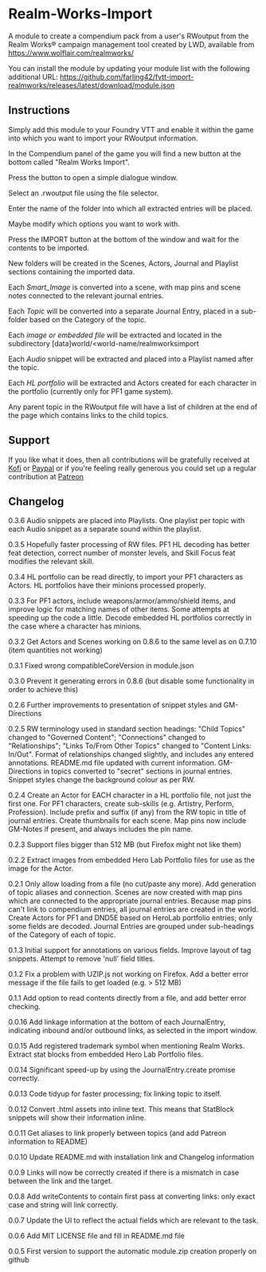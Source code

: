 # Realm-Works-Import
A module to create a compendium pack from a user's RWoutput from the Realm Works® campaign management tool created by LWD, available from https://www.wolflair.com/realmworks/

You can install the module by updating your module list with the following additional URL: https://github.com/farling42/fvtt-import-realmworks/releases/latest/download/module.json

## Instructions
Simply add this module to your Foundry VTT and enable it within the game into which you want to import your RWoutput information.

In the Compendium panel of the game you will find a new button at the bottom called "Realm Works Import".

Press the button to open a simple dialogue window.

Select an .rwoutput file using the file selector.

Enter the name of the folder into which all extracted entries will be placed.

Maybe modify which options you want to work with.

Press the IMPORT button at the bottom of the window and wait for the contents to be imported.

New folders will be created in the Scenes, Actors, Journal and Playlist sections containing the imported data.


Each *Smart_Image* is converted into a scene, with map pins and scene notes connected to the relevant journal entries.

Each *Topic* will be converted into a separate Journal Entry, placed in a sub-folder based on the Category of the topic.

Each *image or embedded file* will be extracted and located in the subdirectory \[data]world/<world-name/realmworksimport

Each *Audio* snippet will be extracted and placed into a Playlist named after the topic.

Each *HL portfolio* will be extracted and Actors created for each character in the portfolio (currently only for PF1 game system).

Any parent topic in the RWoutput file will have a list of children at the end of the page which contains links to the child topics.

## Support
If you like what it does, then all contributions will be gratefully received at [Kofi](https://ko-fi.com/farling) or [Paypal](https://paypal.me/farling)
or if you're feeling really generous you could set up a regular contribution at [Patreon](https://www.patreon.com/amusingtime) 

## Changelog
0.3.6 Audio snippets are placed into Playlists. One playlist per topic with each Audio snippet as a separate sound within the playlist.

0.3.5 Hopefully faster processing of RW files. PF1 HL decoding has better feat detection, 
correct number of monster levels, and Skill Focus feat modifies the relevant skill.

0.3.4 HL portfolio can be read directly, to import your PF1 characters as Actors. HL portfolios have their minions processed properly.

0.3.3 For PF1 actors, include weapons/armor/ammo/shield items, and improve logic for matching names of other items.
Some attempts at speeding up the code a little.
Decode embedded HL portfolios correctly in the case where a character has minions.

0.3.2 Get Actors and Scenes working on 0.8.6 to the same level as on 0.7.10 (item quantities not working)

0.3.1 Fixed wrong compatibleCoreVersion in module.json

0.3.0 Prevent it generating errors in 0.8.6 (but disable some functionality in order to achieve this)

0.2.6 Further improvements to presentation of snippet styles and GM-Directions

0.2.5 RW terminology used in standard section headings:
"Child Topics" changed to "Governed Content";
"Connections" changed to "Relationships";
"Links To/From Other Topics" changed to "Content Links: In/Out".
Format of relationships changed slightly, and includes any entered annotations.
README.md file updated with current information.
GM-Directions in topics converted to "secret" sections in journal entries.
Snippet styles change the background colour as per RW.

0.2.4 Create an Actor for EACH character in a HL portfolio file, not just the first one.
For PF1 characters, create sub-skills (e.g. Artistry, Perform, Profession).
Include prefix and suffix (if any) from the RW topic in title of journal entries.
Create thumbnails for each scene.
Map pins now include GM-Notes if present, and always includes the pin name.

0.2.3 Support files bigger than 512 MB (but Firefox might not like them)

0.2.2 Extract images from embedded Hero Lab Portfolio files for use as the image for the Actor.

0.2.1 Only allow loading from a file (no cut/paste any more). Add generation of topic aliases and connection.
Scenes are now created with map pins which are connected to the appropriate journal entries. Because map pins can't link to compendium entries, all journal entries are created in the world.
Create Actors for PF1 and DND5E based on HeroLab portfolio entries; only some fields are decoded.
Journal Entries are grouped under sub-headings of the Category of each of topic.

0.1.3 Initial support for annotations on various fields. Improve layout of tag snippets. Attempt to remove 'null' field titles.

0.1.2 Fix a problem with UZIP.js not working on Firefox. Add a better error message if the file fails to get loaded (e.g. > 512 MB)

0.1.1 Add option to read contents directly from a file, and add better error checking.

0.0.16 Add linkage information at the bottom of each JournalEntry, indicating inbound and/or outbound links, as selected in the import window.

0.0.15 Add registered trademark symbol when mentioning Realm Works. Extract stat blocks from embedded Hero Lab Portfolio files.

0.0.14 Significant speed-up by using the JournalEntry.create promise correctly.

0.0.13 Code tidyup for faster processing; fix linking topic to itself.

0.0.12 Convert .html assets into inline text. This means that StatBlock snippets will show their information inline.

0.0.11 Get aliases to link properly between topics (and add Patreon information to README)

0.0.10 Update README.md with installation link and Changelog information

0.0.9 Links will now be correctly created if there is a mismatch in case between the link and the target.

0.0.8 Add writeContents to contain first pass at converting links: only exact case and string will link correctly.

0.0.7 Update the UI to reflect the actual fields which are relevant to the task.

0.0.6 Add MIT LICENSE file and fill in README.md file

0.0.5 First version to support the automatic module.zip creation properly on github
